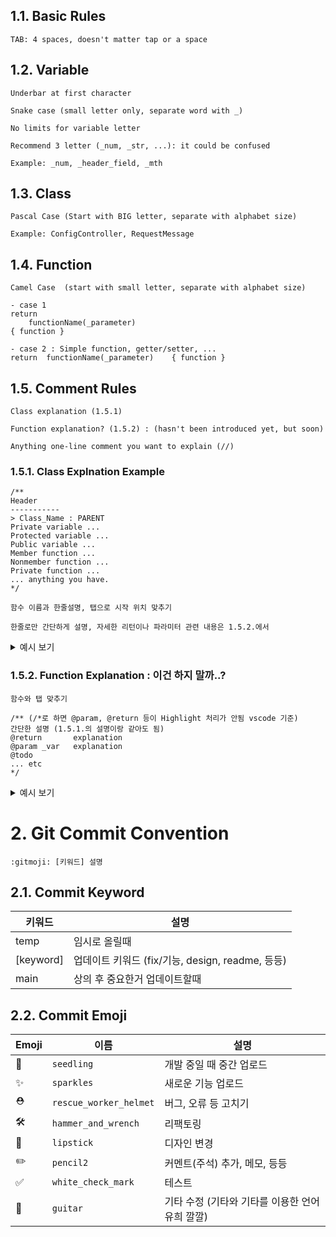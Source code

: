 ## 1.1. Basic Rules
```
TAB: 4 spaces, doesn't matter tap or a space
```

## 1.2. Variable
```
Underbar at first character

Snake case (small letter only, separate word with _)

No limits for variable letter

Recommend 3 letter (_num, _str, ...): it could be confused

Example: _num, _header_field, _mth
```

## 1.3. Class
```
Pascal Case (Start with BIG letter, separate with alphabet size)

Example: ConfigController, RequestMessage
```

## 1.4. Function
```
Camel Case  (start with small letter, separate with alphabet size)

- case 1
return
    functionName(_parameter)
{ function }

- case 2 : Simple function, getter/setter, ...
return  functionName(_parameter)    { function }
```

## 1.5. Comment Rules
```
Class explanation (1.5.1)

Function explanation? (1.5.2) : (hasn't been introduced yet, but soon)

Anything one-line comment you want to explain (//)
```

### 1.5.1. Class Explnation Example
```
/**
Header
-----------
> Class_Name : PARENT
Private variable ...
Protected variable ...
Public variable ...
Member function ...
Nonmember function ...
Private function ...
... anything you have.
*/

함수 이름과 한줄설명, 탭으로 시작 위치 맞추기

한줄로만 간단하게 설명, 자세한 리턴이나 파라미터 관련 내용은 1.5.2.에서
```

<details markdown="1">
    <summary>예시 보기</summary>
    
```
/**
-------------------------------------------------------------
> HTTPMessage

- Protected Variables:
_header_field			map(string, string), store header field
_start_line	  		    string, Save start lines
_msg_body			  	string, Save the message body

- Member functions:
Getter:				    MessageBody, StartLine
parseHeaderField		Parse header field and save to _header_field(map).
setHeaderField		    Insert new pair to _header_field
printHeaderField		We know it remains for debugging
-------------------------------------------------------------
*/
```

</details>

### 1.5.2. Function Explanation : 이건 하지 말까..?
```
함수와 탭 맞추기

/** (/*로 하면 @param, @return 등이 Highlight 처리가 안됨 vscode 기준)
간단한 설명 (1.5.1.의 설명이랑 같아도 됨)
@return       explanation
@param _var   explanation
@todo
... etc
*/
```

<details markdown="1">
    <summary>예시 보기</summary>
    
```
/**
Parse header field and save to _header_field(map).

@return         last_index + 1
@param  _msg    클라이언트 측에서 전송하는 데이터
@param  _pos    start_line을 parsing하고 난 이후의 뒤
*/
```

</details>

# 2. Git Commit Convention
```
:gitmoji: [키워드] 설명
```

## 2.1. Commit Keyword
|키워드|설명|
|-----------|----------------------|
|temp|임시로 올릴때|
|[keyword]|업데이트 키워드 (fix/기능, design, readme, 등등)|
|main|상의 후 중요한거 업데이트할때|

## 2.2. Commit Emoji
|Emoji|이름|설명|
|-----|---------|-------------------|
|:seedling:|`seedling`|개발 중일 때 중간 업로드|
|:sparkles:|`sparkles`|새로운 기능 업로드|
|:rescue_worker_helmet:|`rescue_worker_helmet`|버그, 오류 등 고치기|
|:hammer_and_wrench:|`hammer_and_wrench`|리팩토링|
|:lipstick:|`lipstick`|디자인 변경|
|:pencil2:|`pencil2`|커멘트(주석) 추가, 메모, 등등|
|:white_check_mark:|`white_check_mark`|테스트|
|:guitar:|`guitar`|기타 수정 (기타와 기타를 이용한 언어유희 깔깔)|
